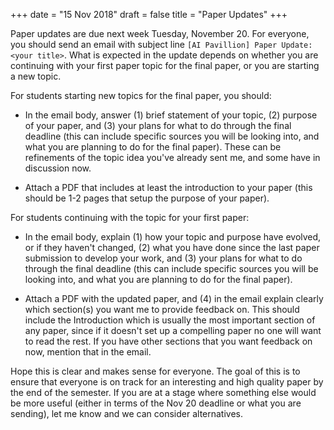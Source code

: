 +++
date = "15 Nov 2018"
draft = false
title = "Paper Updates"
+++

Paper updates are due next week Tuesday, November 20. For everyone,
you should send an email with subject line `[AI Pavillion] Paper Update: <your title>`. What is expected in the update depends on
whether you are continuing with your first paper topic for the final
paper, or you are starting a new topic.

For students starting new topics for the final paper, you should:

- In the email body, answer (1) brief statement of your topic, (2) purpose of your paper, and (3) your plans for what to do through the final deadline (this can include specific sources you will be looking into, and what you are planning to do for the final paper). These can be refinements of the topic idea you've already sent me, and some have in discussion now.

- Attach a PDF that includes at least the introduction to your paper (this should be 1-2 pages that setup the purpose of your paper).

For students continuing with the topic for your first paper:

- In the email body, explain (1) how your topic and purpose have evolved, or if they haven't changed, (2) what you have done since the last paper submission to develop your work, and (3) your plans for what to do through the final deadline (this can include specific sources you will be looking into, and what you are planning to do for the final paper). 

- Attach a PDF with the updated paper, and (4) in the email explain clearly which section(s) you want me to provide feedback on. This should include the Introduction which is usually the most important section of any paper, since if it doesn't set up a compelling paper no one will want to read the rest. If you have other sections that you want feedback on now, mention that in the email. 

Hope this is clear and makes sense for everyone. The goal of this is to ensure that everyone is on track for an interesting and high quality paper by the end of the semester. If you are at a stage where something else would be more useful (either in terms of the Nov 20 deadline or what you are sending), let me know and we can consider alternatives. 

